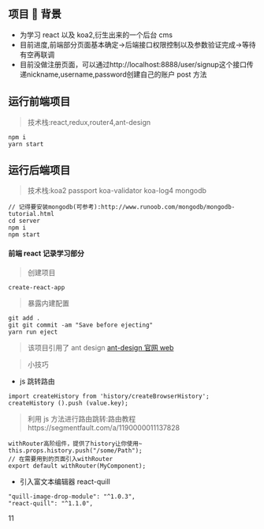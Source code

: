 ## 项目  背景

- 为学习 react 以及 koa2,衍生出来的一个后台 cms
- 目前进度,前端部分页面基本确定->后端接口权限控制以及参数验证完成->等待有空再联调
- 目前没做注册页面，可以通过http://localhost:8888/user/signup这个接口传递nickname,username,password创建自己的账户 post 方法

## 运行前端项目

> 技术栈:react,redux,router4,ant-design

```
npm i
yarn start

```

## 运行后端项目

> 技术栈:koa2 passport koa-validator koa-log4 mongodb

```
// 记得要安装mongodb(可参考):http://www.runoob.com/mongodb/mongodb-tutorial.html
cd server
npm i
npm start
```

#### 前端 react 记录学习部分

> 创建项目

```
create-react-app
```

> 暴露内建配置

```
git add .
git git commit -am "Save before ejecting"
yarn run eject
```

> 该项目引用了 ant design [ant-design 官网 web](http://design.alipay.com/develop/web/react/use-with-create-react-app)

> 小技巧

- js 跳转路由

```
import createHistory from 'history/createBrowserHistory';
createHistory ().push (value.key);
```

> 利用 js 方法进行路由跳转:路由教程https://segmentfault.com/a/1190000011137828

```
withRouter高阶组件，提供了history让你使用~
this.props.history.push("/some/Path");
// 在需要用到的页面引入withRouter
export default withRouter(MyComponent);
```

- 引入富文本编辑器 react-quill

```
"quill-image-drop-module": "^1.0.3",
"react-quill": "^1.1.0",
```

11
